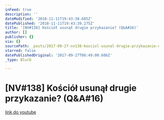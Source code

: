 ```yaml
---
inFeed: true
description: ''
dateModified: '2018-11-11T19:43:38.685Z'
datePublished: '2018-11-11T19:43:39.275Z'
title: '[NV#138] Kościół usunął drugie przykazanie? (Q&A#16)'
author: []
publisher: {}
via: {}
sourcePath: _posts/2017-09-27-nv138-kosciol-usunal-drugie-przykazanie-qanda16.md
starred: false
datePublishedOriginal: '2017-09-27T08:49:00.686Z'
_type: Blurb

---
```

# \[NV\#138\] Kościół usunął drugie przykazanie? (Q&A\#16)
[link do youtube][0]

[0]: https://www.youtube.com/watch?v=vPwDX2LvccU